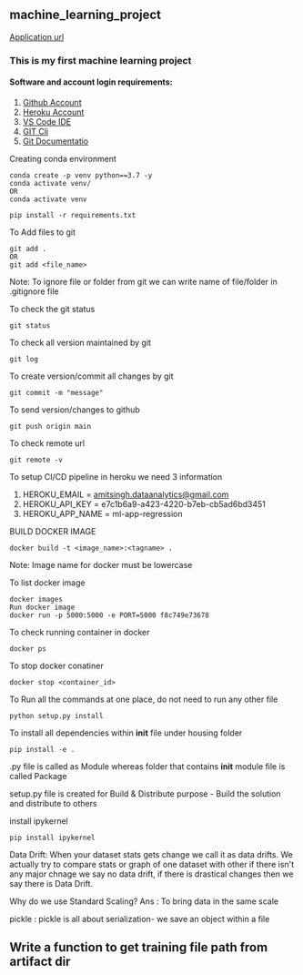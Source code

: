 ## machine_learning_project

[Application url](https://ml-app-regression.herokuapp.com/)

### This is my first machine learning project
#### Software and account login requirements:

1. [Github Account](https://github.com)
2. [Heroku Account](https://id.heroku.com/login)
3. [VS Code IDE](https://code.visualstudio.com/download)
4. [GIT Cli](https://git-scm.com/downloads)
5. [Git Documentatio](https://git-scm.com/docs/gittutorial)

Creating conda environment
```
conda create -p venv python==3.7 -y
conda activate venv/
OR
conda activate venv

pip install -r requirements.txt
```
To Add files to git
```
git add .
OR
git add <file_name>
```
Note: To ignore file or folder from git we can write name of file/folder in .gitignore file

To check the git status
```
git status
```
To check all version maintained by git
```
git log
```
To create version/commit all changes by git
```
git commit -m "message"
```
To send version/changes to github
```
git push origin main
```
To check remote url
```
git remote -v
```
To setup CI/CD pipeline in heroku we need 3 information
1. HEROKU_EMAIL = amitsingh.dataanalytics@gmail.com
2. HEROKU_API_KEY = e7c1b6a9-a423-4220-b7eb-cb5ad6bd3451
3. HEROKU_APP_NAME = ml-app-regression

BUILD DOCKER IMAGE
```
docker build -t <image_name>:<tagname> .
```
Note: Image name for docker must be lowercase

To list docker image
```
docker images
Run docker image
docker run -p 5000:5000 -e PORT=5000 f8c749e73678
```
To check running container in docker
```
docker ps
```
To stop docker conatiner
```
docker stop <container_id>
```

To Run all the commands at one place, do not need to run any other file
```
python setup.py install
```

To install all dependencies within __init__ file under housing folder
```
pip install -e .
```
.py file is called as Module whereas folder that contains __init__ module file  is called Package

setup.py file is created for Build & Distribute purpose - Build the solution and distribute to others

install ipykernel
```
pip install ipykernel
```
Data Drift:
When your dataset stats gets change we call it as data drifts. We actually try to compare stats or graph of one dataset with other if there isn't any major chnage we say no data drift, if there is drastical changes then we say there is Data Drift.

Why do we use Standard Scaling?
Ans : To bring data in the same scale

pickle : pickle is all about serialization- we save an object within a file


## Write a function to get training file path from artifact dir